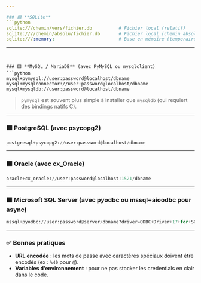 ```yaml
---

### 🟦 **SQLite**
```python
sqlite:///chemin/vers/fichier.db          # Fichier local (relatif)
sqlite:////chemin/absolu/fichier.db       # Fichier local (chemin absolu)
sqlite:///:memory:                        # Base en mémoire (temporaire)
```

---
```


### 🟨 **MySQL / MariaDB** (avec PyMySQL ou mysqlclient)
```python
mysql+pymysql://user:password@localhost/dbname
mysql+mysqlconnector://user:password@localhost/dbname
mysql+mysqldb://user:password@localhost/dbname
```

> `pymysql` est souvent plus simple à installer que `mysqldb` (qui requiert des bindings natifs C).

---

### 🟪 **PostgreSQL** (avec psycopg2)
```python
postgresql+psycopg2://user:password@localhost/dbname
```

---

### 🟫 **Oracle** (avec cx_Oracle)
```python
oracle+cx_oracle://user:password@localhost:1521/dbname
```

---

### ⬛ **Microsoft SQL Server** (avec pyodbc ou mssql+aioodbc pour async)
```python
mssql+pyodbc://user:password@server/dbname?driver=ODBC+Driver+17+for+SQL+Server
```

---

### ✅ Bonnes pratiques
- **URL encodée** : les mots de passe avec caractères spéciaux doivent être encodés (ex : `%40` pour `@`).
- **Variables d’environnement** : pour ne pas stocker les credentials en clair dans le code.

